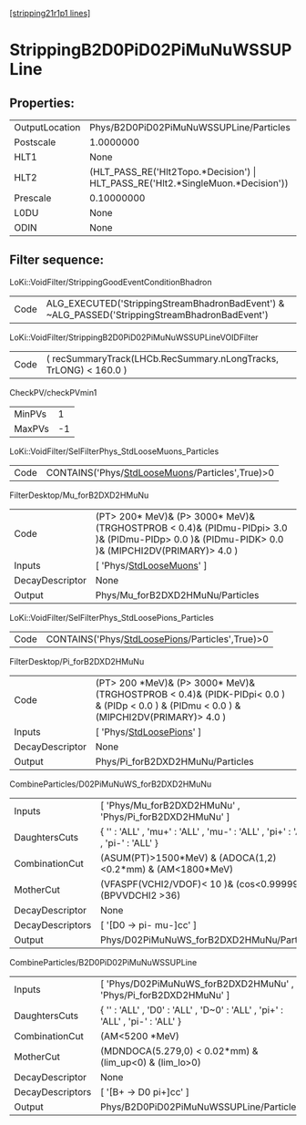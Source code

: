 [[stripping21r1p1 lines]](./stripping21r1p1-index)

# StrippingB2D0PiD02PiMuNuWSSUPLine

## Properties:

|                |                                                                                     |
|----------------|-------------------------------------------------------------------------------------|
| OutputLocation | Phys/B2D0PiD02PiMuNuWSSUPLine/Particles                                             |
| Postscale      | 1.0000000                                                                           |
| HLT1           | None                                                                                |
| HLT2           | (HLT_PASS_RE('Hlt2Topo.\*Decision') \| HLT_PASS_RE('Hlt2.\*SingleMuon.\*Decision')) |
| Prescale       | 0.10000000                                                                          |
| L0DU           | None                                                                                |
| ODIN           | None                                                                                |

## Filter sequence:

LoKi::VoidFilter/StrippingGoodEventConditionBhadron

|      |                                                                                                |
|------|------------------------------------------------------------------------------------------------|
| Code | ALG_EXECUTED('StrippingStreamBhadronBadEvent') & ~ALG_PASSED('StrippingStreamBhadronBadEvent') |

LoKi::VoidFilter/StrippingB2D0PiD02PiMuNuWSSUPLineVOIDFilter

|      |                                                                   |
|------|-------------------------------------------------------------------|
| Code | ( recSummaryTrack(LHCb.RecSummary.nLongTracks, TrLONG) \< 160.0 ) |

CheckPV/checkPVmin1

|        |     |
|--------|-----|
| MinPVs | 1   |
| MaxPVs | -1  |

LoKi::VoidFilter/SelFilterPhys_StdLooseMuons_Particles

|      |                                                                                                     |
|------|-----------------------------------------------------------------------------------------------------|
| Code | CONTAINS('Phys/[StdLooseMuons](./stripping21r1p1-commonparticles-stdloosemuons)/Particles',True)\>0 |

FilterDesktop/Mu_forB2DXD2HMuNu

|                 |                                                                                                                                                       |
|-----------------|-------------------------------------------------------------------------------------------------------------------------------------------------------|
| Code            | (PT\> 200\* MeV)& (P\> 3000\* MeV)& (TRGHOSTPROB \< 0.4)& (PIDmu-PIDpi\> 3.0 )& (PIDmu-PIDp\> 0.0 )& (PIDmu-PIDK\> 0.0 )& (MIPCHI2DV(PRIMARY)\> 4.0 ) |
| Inputs          | [ 'Phys/[StdLooseMuons](./stripping21r1p1-commonparticles-stdloosemuons)' ]                                                                         |
| DecayDescriptor | None                                                                                                                                                  |
| Output          | Phys/Mu_forB2DXD2HMuNu/Particles                                                                                                                      |

LoKi::VoidFilter/SelFilterPhys_StdLoosePions_Particles

|      |                                                                                                     |
|------|-----------------------------------------------------------------------------------------------------|
| Code | CONTAINS('Phys/[StdLoosePions](./stripping21r1p1-commonparticles-stdloosepions)/Particles',True)\>0 |

FilterDesktop/Pi_forB2DXD2HMuNu

|                 |                                                                                                                                                |
|-----------------|------------------------------------------------------------------------------------------------------------------------------------------------|
| Code            | (PT\> 200 \*MeV)& (P\> 3000\* MeV)& (TRGHOSTPROB \< 0.4)& (PIDK-PIDpi\< 0.0 ) & (PIDp \< 0.0 ) & (PIDmu \< 0.0 ) & (MIPCHI2DV(PRIMARY)\> 4.0 ) |
| Inputs          | [ 'Phys/[StdLoosePions](./stripping21r1p1-commonparticles-stdloosepions)' ]                                                                  |
| DecayDescriptor | None                                                                                                                                           |
| Output          | Phys/Pi_forB2DXD2HMuNu/Particles                                                                                                               |

CombineParticles/D02PiMuNuWS_forB2DXD2HMuNu

|                  |                                                                                |
|------------------|--------------------------------------------------------------------------------|
| Inputs           | [ 'Phys/Mu_forB2DXD2HMuNu' , 'Phys/Pi_forB2DXD2HMuNu' ]                      |
| DaughtersCuts    | { '' : 'ALL' , 'mu+' : 'ALL' , 'mu-' : 'ALL' , 'pi+' : 'ALL' , 'pi-' : 'ALL' } |
| CombinationCut   | (ASUM(PT)\>1500\*MeV) & (ADOCA(1,2)\<0.2\*mm) & (AM\<1800\*MeV)                |
| MotherCut        | (VFASPF(VCHI2/VDOF)\< 10 )& (cos\<0.99999)& (BPVVDCHI2 \>36)                   |
| DecayDescriptor  | None                                                                           |
| DecayDescriptors | [ '[D0 -\> pi- mu-]cc' ]                                                   |
| Output           | Phys/D02PiMuNuWS_forB2DXD2HMuNu/Particles                                      |

CombineParticles/B2D0PiD02PiMuNuWSSUPLine

|                  |                                                                               |
|------------------|-------------------------------------------------------------------------------|
| Inputs           | [ 'Phys/D02PiMuNuWS_forB2DXD2HMuNu' , 'Phys/Pi_forB2DXD2HMuNu' ]            |
| DaughtersCuts    | { '' : 'ALL' , 'D0' : 'ALL' , 'D~0' : 'ALL' , 'pi+' : 'ALL' , 'pi-' : 'ALL' } |
| CombinationCut   | (AM\<5200 \*MeV)                                                              |
| MotherCut        | (MDNDOCA(5.279,0) \< 0.02\*mm) & (lim_up\<0) & (lim_lo\>0)                    |
| DecayDescriptor  | None                                                                          |
| DecayDescriptors | [ '[B+ -\> D0 pi+]cc' ]                                                   |
| Output           | Phys/B2D0PiD02PiMuNuWSSUPLine/Particles                                       |
